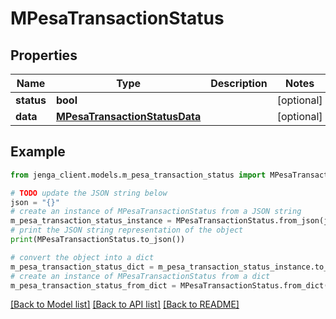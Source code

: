 # MPesaTransactionStatus


## Properties

Name | Type | Description | Notes
------------ | ------------- | ------------- | -------------
**status** | **bool** |  | [optional] 
**data** | [**MPesaTransactionStatusData**](MPesaTransactionStatusData.md) |  | [optional] 

## Example

```python
from jenga_client.models.m_pesa_transaction_status import MPesaTransactionStatus

# TODO update the JSON string below
json = "{}"
# create an instance of MPesaTransactionStatus from a JSON string
m_pesa_transaction_status_instance = MPesaTransactionStatus.from_json(json)
# print the JSON string representation of the object
print(MPesaTransactionStatus.to_json())

# convert the object into a dict
m_pesa_transaction_status_dict = m_pesa_transaction_status_instance.to_dict()
# create an instance of MPesaTransactionStatus from a dict
m_pesa_transaction_status_from_dict = MPesaTransactionStatus.from_dict(m_pesa_transaction_status_dict)
```
[[Back to Model list]](../README.md#documentation-for-models) [[Back to API list]](../README.md#documentation-for-api-endpoints) [[Back to README]](../README.md)


